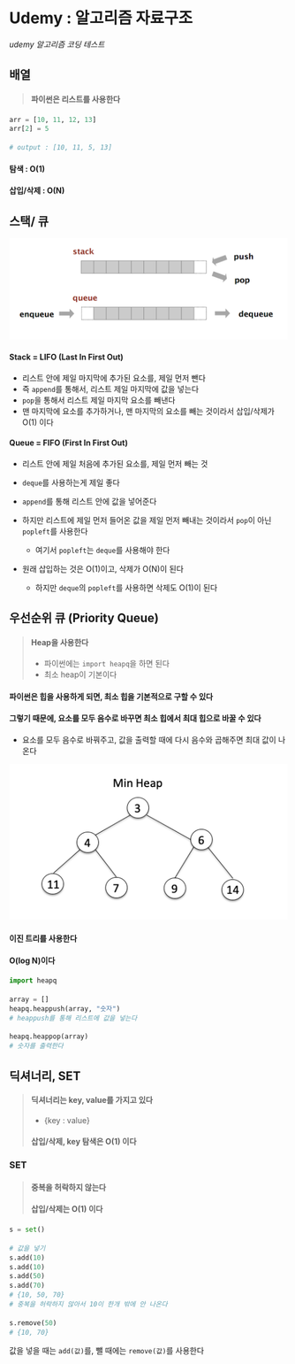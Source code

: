 # Udemy : 알고리즘 자료구조

*udemy 알고리즘 코딩 테스트*



## 배열

> #### 파이썬은 리스트를 사용한다

```python
arr = [10, 11, 12, 13]
arr[2] = 5

# output : [10, 11, 5, 13]
```



#### 탐색 : O(1)

#### 삽입/삭제 : O(N)





## 스택/ 큐

![1_w2zgPM-PJoRWFWJG2GrSaQ](1_Udemy_알고리즘_자료구조.assets/1_w2zgPM-PJoRWFWJG2GrSaQ.png)

#### Stack = LIFO (Last In First Out)

- 리스트 안에 제일 마지막에 추가된 요소를, 제일 먼저 뺀다
- 즉 `append`를 통해서, 리스트 제일 마지막에 값을 넣는다
- `pop`을 통해서 리스트 제일 마지막 요소를 빼낸다
- 맨 마지막에 요소를 추가하거나, 맨 마지막의 요소를 빼는 것이라서 삽입/삭제가 O(1) 이다



#### Queue = FIFO (First In First Out)

- 리스트 안에 제일 처음에 추가된 요소를, 제일 먼저 빼는 것

- `deque`를 사용하는게 제일 좋다
- `append`를 통해 리스트 안에 값을 넣어준다
- 하지만 리스트에 제일 먼저 들어온 값을 제일 먼저 빼내는 것이라서 `pop`이 아닌 `popleft`를 사용한다
  - 여기서 `popleft`는 `deque`를 사용해야 한다
- 원래 삽입하는 것은 O(1)이고, 삭제가 O(N)이 된다
  - 하지만 `deque`의 `popleft`를 사용하면 삭제도 O(1)이 된다





## 우선순위 큐 (Priority Queue)

> #### Heap을 사용한다
>
> - 파이썬에는 `import heapq`을 하면 된다
> - 최소 heap이 기본이다



#### 파이썬은 힙을 사용하게 되면, 최소 힙을 기본적으로 구할 수 있다



#### 그렇기 때문에, 요소를 모두 음수로 바꾸면 최소 힙에서 최대 힙으로 바꿀 수 있다

- 요소를 모두 음수로 바꿔주고, 값을 출력할 때에 다시 음수와 곱해주면 최대 값이 나온다



![MinHeap](1_Udemy_알고리즘_자료구조.assets/MinHeap.png)



#### 이진 트리를 사용한다



#### O(log N)이다



```python
import heapq

array = []
heapq.heappush(array, "숫자")
# heappush를 통해 리스트에 값을 넣는다

heapq.heappop(array)
# 숫자를 출력한다
```





## 딕셔너리, SET

> #### 딕셔너리는 key, value를 가지고 있다
>
> - {key : value}
>
> #### 삽입/삭제, key 탐색은 O(1) 이다



### SET 

> #### 중복을 허락하지 않는다
>
> #### 삽입/삭제는 O(1) 이다



```python
s = set()

# 값을 넣기
s.add(10)
s.add(10)
s.add(50)
s.add(70)
# {10, 50, 70}
# 중복을 허락하지 않아서 10이 한개 밖에 안 나온다

s.remove(50)
# {10, 70}
```

값을 넣을 때는 `add(값)`를, 뺄 때에는 `remove(값)`를 사용한다



